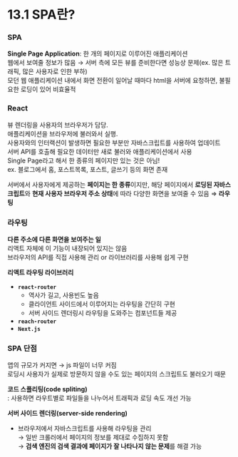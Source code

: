 # 13.1 SPA란?

### SPA

**Single Page Application**: 한 개의 페이지로 이루어진 애플리케이션    
웹에서 보여줄 정보가 많음 → 서버 측에 모든 뷰를 준비한다면 성능상 문제(ex. 많은 트래픽, 많은 사용자로 인한 부하)     
모던 웹 애플리케이션 내에서 화면 전환이 일어날 때마다 html을 서버에 요청하면, 불필요한 로딩이 있어 비효율적 


### React

뷰 렌더링을 사용자의 브라우저가 담당.    
애플리케이션을 브라우저에 불러와서 실행.    
사용자와의 인터랙션이 발생하면 필요한 부분만 자바스크립트를 사용하여 업데이트     
서버 API를 호출해 필요한 데이터만 새로 불러와 애플리케이션에서 사용    
Single Page라고 해서 한 종류의 페이지만 있는 것은 아님!    
ex. 블로그에서 홈, 포스트목록, 포스트, 글쓰기 등의 화면 존재

서버에서 사용자에게 제공하는 **페이지는 한 종류**이지만, 해당 페이지에서 **로딩된 자바스크립트**와 **현재 사용자 브라우저 주소 상태**에 따라 다양한 화면을 보여줄 수 있음 ⇒ **라우팅**

### 라우팅

**다른 주소에 다른 화면을 보여주는 일**    
리액트 자체에 이 기능이 내장되어 있지는 않음    
브라우저의 API를 직접 사용해 관리 or 라이브러리를 사용해 쉽게 구현

**리액트 라우팅 라이브러리**    
- **`react-router`**
    - 역사가 길고, 사용빈도 높음
    - 클라이언트 사이드에서 이루어지는 라우팅을 간단히 구현
    - 서버 사이드 렌더링시 라우팅을 도와주는 컴포넌트들 제공
- **`reach-router`**
- **`Next.js`**

### SPA 단점

앱의 규모가 커지면 → js 파일이 너무 커짐    
로딩시 사용자가 실제로 방문하지 않을 수도 있는 페이지의 스크립트도 불러오기 때문

**코드 스플리팅(code spliting)**     
: 사용하면 라우트별로 파일들을 나누어서 트래픽과 로딩 속도 개선 가능

**서버 사이드 렌더링(server-side rendering)**     
- 브라우저에서 자바스크립트를 사용해 라우팅을 관리    
    → 일반 크롤러에서 페이지의 정보를 제대로 수집하지 못함     
    → **검색 엔진의 검색 결과에 페이지가 잘 나타나지 않는 문제**를 해결 가능    
    



